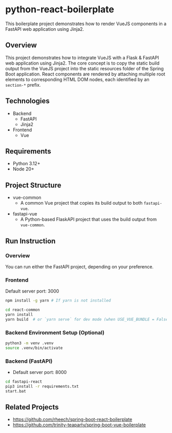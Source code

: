 # python-react-boilerplate
This boilerplate project demonstrates how to render VueJS components in a FastAPI web application using Jinja2.

## Overview
This project demonstrates how to integrate VueJS with a Flask & FastAPI web application using Jinja2. The core concept is to copy the static build output from the VueJS project into the static resources folder of the Spring Boot application. React components are rendered by attaching multiple root elements to corresponding HTML DOM nodes, each identified by an `section-*` prefix.

## Technologies
* Backend
  * FastAPI
  * Jinja2
* Frontend
  * Vue

## Requirements
* Python 3.12+
* Node 20+

## Project Structure
* vue-common
  * A common Vue project that copies its build output to both `fastapi-vue`.
* fastapi-vue
  * A Python-based FlaskAPI project that uses the build output from `vue-common`.

## Run Instruction
### Overview
You can run either the FastAPI project, depending on your preference.

### Frontend
Default server port: 3000
```bash
npm install -g yarn # If yarn is not installed

cd react-common
yarn install
yarn build  # or `yarn serve` for dev mode (when USE_VUE_BUNDLE = False)
```

### Backend Environment Setup (Optional)
```bash
python3 -m venv .venv
source .venv/bin/activate
```

### Backend (FastAPI)
* Default server port: 8000

```bash
cd fastapi-react
pip3 install -r requirements.txt
start.bat
```

## Related Projects
* https://github.com/rheech/spring-boot-react-boilerplate
* https://github.com/trinity-teaparty/spring-boot-vue-boilerplate